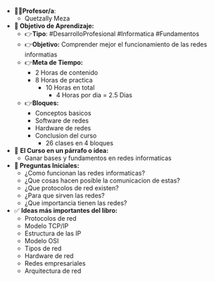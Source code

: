 - **👩👨Profesor/a**:
	- Quetzally Meza
- **🎯 Objetivo de Aprendizaje:** 
    - 👉**Tipo**: #DesarrolloProfesional #Informatica #Fundamentos
    - 👉**Objetivo:** Comprender mejor el funcionamiento de las redes informatias
    - 👉**Meta de Tiempo:** 
	    - 2 Horas de contenido
	    - 8 Horas de practica
		    - 10 Horas en total
			    - 4 Horas por dia = 2.5 Dias
    - 👉**Bloques:**
	    - Conceptos basicos
		- Software de redes
		- Hardware de redes
		- Conclusion del curso
			- 26 clases en 4 bloques
- 📕 **El Curso en un párrafo o idea:**
	- Ganar bases y fundamentos en redes informaticas
- **🤔 Preguntas Iniciales:**
	- ¿Como funcionan las redes informaticas?
	- ¿Que cosas hacen posible la comunicacion de estas?
	- ¿Que protocolos de red existen?
	- ¿Para que sirven las redes?
	- ¿Que importancia tienen las redes?
- ✅ **Ideas más importantes del libro:**
	- Protocolos de red
	- Modelo TCP/IP
	- Estructura de las IP
	- Modelo OSI
	- Tipos de red
	- Hardware de red
	- Redes empresariales
	- Arquitectura de red